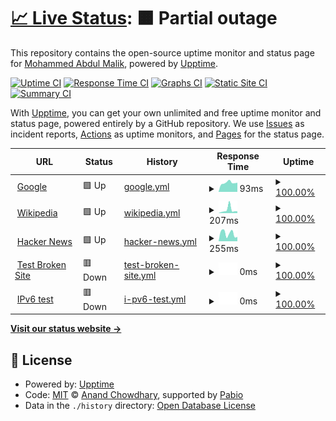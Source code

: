 # [📈 Live Status](https://abdulmalik97.github.io/status): <!--live status--> **🟧 Partial outage**

This repository contains the open-source uptime monitor and status page for [Mohammed Abdul Malik](https://abdulmalik97.github.io/status), powered by [Upptime](https://github.com/upptime/upptime).

[![Uptime CI](https://github.com/abdulmalik97/status/workflows/Uptime%20CI/badge.svg)](https://github.com/abdulmalik97/status/actions?query=workflow%3A%22Uptime+CI%22)
[![Response Time CI](https://github.com/abdulmalik97/status/workflows/Response%20Time%20CI/badge.svg)](https://github.com/abdulmalik97/status/actions?query=workflow%3A%22Response+Time+CI%22)
[![Graphs CI](https://github.com/abdulmalik97/status/workflows/Graphs%20CI/badge.svg)](https://github.com/abdulmalik97/status/actions?query=workflow%3A%22Graphs+CI%22)
[![Static Site CI](https://github.com/abdulmalik97/status/workflows/Static%20Site%20CI/badge.svg)](https://github.com/abdulmalik97/status/actions?query=workflow%3A%22Static+Site+CI%22)
[![Summary CI](https://github.com/abdulmalik97/status/workflows/Summary%20CI/badge.svg)](https://github.com/abdulmalik97/status/actions?query=workflow%3A%22Summary+CI%22)

With [Upptime](https://upptime.js.org), you can get your own unlimited and free uptime monitor and status page, powered entirely by a GitHub repository. We use [Issues](https://github.com/abdulmalik97/status/issues) as incident reports, [Actions](https://github.com/abdulmalik97/status/actions) as uptime monitors, and [Pages](https://abdulmalik97.github.io/status) for the status page.

<!--start: status pages-->
<!-- This summary is generated by Upptime (https://github.com/upptime/upptime) -->
<!-- Do not edit this manually, your changes will be overwritten -->
<!-- prettier-ignore -->
| URL | Status | History | Response Time | Uptime |
| --- | ------ | ------- | ------------- | ------ |
| <img alt="" src="https://icons.duckduckgo.com/ip3/www.google.com.ico" height="13"> [Google](https://www.google.com) | 🟩 Up | [google.yml](https://github.com/Voxology-ai/status/commits/HEAD/history/google.yml) | <details><summary><img alt="Response time graph" src="./graphs/google/response-time-week.png" height="20"> 93ms</summary><br><a href="https://voxology-ai.github.io/status/history/google"><img alt="Response time 100" src="https://img.shields.io/endpoint?url=https%3A%2F%2Fraw.githubusercontent.com%2FVoxology-ai%2Fstatus%2FHEAD%2Fapi%2Fgoogle%2Fresponse-time.json"></a><br><a href="https://voxology-ai.github.io/status/history/google"><img alt="24-hour response time 114" src="https://img.shields.io/endpoint?url=https%3A%2F%2Fraw.githubusercontent.com%2FVoxology-ai%2Fstatus%2FHEAD%2Fapi%2Fgoogle%2Fresponse-time-day.json"></a><br><a href="https://voxology-ai.github.io/status/history/google"><img alt="7-day response time 93" src="https://img.shields.io/endpoint?url=https%3A%2F%2Fraw.githubusercontent.com%2FVoxology-ai%2Fstatus%2FHEAD%2Fapi%2Fgoogle%2Fresponse-time-week.json"></a><br><a href="https://voxology-ai.github.io/status/history/google"><img alt="30-day response time 100" src="https://img.shields.io/endpoint?url=https%3A%2F%2Fraw.githubusercontent.com%2FVoxology-ai%2Fstatus%2FHEAD%2Fapi%2Fgoogle%2Fresponse-time-month.json"></a><br><a href="https://voxology-ai.github.io/status/history/google"><img alt="1-year response time 100" src="https://img.shields.io/endpoint?url=https%3A%2F%2Fraw.githubusercontent.com%2FVoxology-ai%2Fstatus%2FHEAD%2Fapi%2Fgoogle%2Fresponse-time-year.json"></a></details> | <details><summary><a href="https://voxology-ai.github.io/status/history/google">100.00%</a></summary><a href="https://voxology-ai.github.io/status/history/google"><img alt="All-time uptime 100.00%" src="https://img.shields.io/endpoint?url=https%3A%2F%2Fraw.githubusercontent.com%2FVoxology-ai%2Fstatus%2FHEAD%2Fapi%2Fgoogle%2Fuptime.json"></a><br><a href="https://voxology-ai.github.io/status/history/google"><img alt="24-hour uptime 100.00%" src="https://img.shields.io/endpoint?url=https%3A%2F%2Fraw.githubusercontent.com%2FVoxology-ai%2Fstatus%2FHEAD%2Fapi%2Fgoogle%2Fuptime-day.json"></a><br><a href="https://voxology-ai.github.io/status/history/google"><img alt="7-day uptime 100.00%" src="https://img.shields.io/endpoint?url=https%3A%2F%2Fraw.githubusercontent.com%2FVoxology-ai%2Fstatus%2FHEAD%2Fapi%2Fgoogle%2Fuptime-week.json"></a><br><a href="https://voxology-ai.github.io/status/history/google"><img alt="30-day uptime 100.00%" src="https://img.shields.io/endpoint?url=https%3A%2F%2Fraw.githubusercontent.com%2FVoxology-ai%2Fstatus%2FHEAD%2Fapi%2Fgoogle%2Fuptime-month.json"></a><br><a href="https://voxology-ai.github.io/status/history/google"><img alt="1-year uptime 100.00%" src="https://img.shields.io/endpoint?url=https%3A%2F%2Fraw.githubusercontent.com%2FVoxology-ai%2Fstatus%2FHEAD%2Fapi%2Fgoogle%2Fuptime-year.json"></a></details>
| <img alt="" src="https://icons.duckduckgo.com/ip3/en.wikipedia.org.ico" height="13"> [Wikipedia](https://en.wikipedia.org) | 🟩 Up | [wikipedia.yml](https://github.com/Voxology-ai/status/commits/HEAD/history/wikipedia.yml) | <details><summary><img alt="Response time graph" src="./graphs/wikipedia/response-time-week.png" height="20"> 207ms</summary><br><a href="https://voxology-ai.github.io/status/history/wikipedia"><img alt="Response time 146" src="https://img.shields.io/endpoint?url=https%3A%2F%2Fraw.githubusercontent.com%2FVoxology-ai%2Fstatus%2FHEAD%2Fapi%2Fwikipedia%2Fresponse-time.json"></a><br><a href="https://voxology-ai.github.io/status/history/wikipedia"><img alt="24-hour response time 445" src="https://img.shields.io/endpoint?url=https%3A%2F%2Fraw.githubusercontent.com%2FVoxology-ai%2Fstatus%2FHEAD%2Fapi%2Fwikipedia%2Fresponse-time-day.json"></a><br><a href="https://voxology-ai.github.io/status/history/wikipedia"><img alt="7-day response time 207" src="https://img.shields.io/endpoint?url=https%3A%2F%2Fraw.githubusercontent.com%2FVoxology-ai%2Fstatus%2FHEAD%2Fapi%2Fwikipedia%2Fresponse-time-week.json"></a><br><a href="https://voxology-ai.github.io/status/history/wikipedia"><img alt="30-day response time 146" src="https://img.shields.io/endpoint?url=https%3A%2F%2Fraw.githubusercontent.com%2FVoxology-ai%2Fstatus%2FHEAD%2Fapi%2Fwikipedia%2Fresponse-time-month.json"></a><br><a href="https://voxology-ai.github.io/status/history/wikipedia"><img alt="1-year response time 146" src="https://img.shields.io/endpoint?url=https%3A%2F%2Fraw.githubusercontent.com%2FVoxology-ai%2Fstatus%2FHEAD%2Fapi%2Fwikipedia%2Fresponse-time-year.json"></a></details> | <details><summary><a href="https://voxology-ai.github.io/status/history/wikipedia">100.00%</a></summary><a href="https://voxology-ai.github.io/status/history/wikipedia"><img alt="All-time uptime 100.00%" src="https://img.shields.io/endpoint?url=https%3A%2F%2Fraw.githubusercontent.com%2FVoxology-ai%2Fstatus%2FHEAD%2Fapi%2Fwikipedia%2Fuptime.json"></a><br><a href="https://voxology-ai.github.io/status/history/wikipedia"><img alt="24-hour uptime 100.00%" src="https://img.shields.io/endpoint?url=https%3A%2F%2Fraw.githubusercontent.com%2FVoxology-ai%2Fstatus%2FHEAD%2Fapi%2Fwikipedia%2Fuptime-day.json"></a><br><a href="https://voxology-ai.github.io/status/history/wikipedia"><img alt="7-day uptime 100.00%" src="https://img.shields.io/endpoint?url=https%3A%2F%2Fraw.githubusercontent.com%2FVoxology-ai%2Fstatus%2FHEAD%2Fapi%2Fwikipedia%2Fuptime-week.json"></a><br><a href="https://voxology-ai.github.io/status/history/wikipedia"><img alt="30-day uptime 100.00%" src="https://img.shields.io/endpoint?url=https%3A%2F%2Fraw.githubusercontent.com%2FVoxology-ai%2Fstatus%2FHEAD%2Fapi%2Fwikipedia%2Fuptime-month.json"></a><br><a href="https://voxology-ai.github.io/status/history/wikipedia"><img alt="1-year uptime 100.00%" src="https://img.shields.io/endpoint?url=https%3A%2F%2Fraw.githubusercontent.com%2FVoxology-ai%2Fstatus%2FHEAD%2Fapi%2Fwikipedia%2Fuptime-year.json"></a></details>
| <img alt="" src="https://icons.duckduckgo.com/ip3/news.ycombinator.com.ico" height="13"> [Hacker News](https://news.ycombinator.com) | 🟩 Up | [hacker-news.yml](https://github.com/Voxology-ai/status/commits/HEAD/history/hacker-news.yml) | <details><summary><img alt="Response time graph" src="./graphs/hacker-news/response-time-week.png" height="20"> 255ms</summary><br><a href="https://voxology-ai.github.io/status/history/hacker-news"><img alt="Response time 282" src="https://img.shields.io/endpoint?url=https%3A%2F%2Fraw.githubusercontent.com%2FVoxology-ai%2Fstatus%2FHEAD%2Fapi%2Fhacker-news%2Fresponse-time.json"></a><br><a href="https://voxology-ai.github.io/status/history/hacker-news"><img alt="24-hour response time 296" src="https://img.shields.io/endpoint?url=https%3A%2F%2Fraw.githubusercontent.com%2FVoxology-ai%2Fstatus%2FHEAD%2Fapi%2Fhacker-news%2Fresponse-time-day.json"></a><br><a href="https://voxology-ai.github.io/status/history/hacker-news"><img alt="7-day response time 255" src="https://img.shields.io/endpoint?url=https%3A%2F%2Fraw.githubusercontent.com%2FVoxology-ai%2Fstatus%2FHEAD%2Fapi%2Fhacker-news%2Fresponse-time-week.json"></a><br><a href="https://voxology-ai.github.io/status/history/hacker-news"><img alt="30-day response time 282" src="https://img.shields.io/endpoint?url=https%3A%2F%2Fraw.githubusercontent.com%2FVoxology-ai%2Fstatus%2FHEAD%2Fapi%2Fhacker-news%2Fresponse-time-month.json"></a><br><a href="https://voxology-ai.github.io/status/history/hacker-news"><img alt="1-year response time 282" src="https://img.shields.io/endpoint?url=https%3A%2F%2Fraw.githubusercontent.com%2FVoxology-ai%2Fstatus%2FHEAD%2Fapi%2Fhacker-news%2Fresponse-time-year.json"></a></details> | <details><summary><a href="https://voxology-ai.github.io/status/history/hacker-news">100.00%</a></summary><a href="https://voxology-ai.github.io/status/history/hacker-news"><img alt="All-time uptime 100.00%" src="https://img.shields.io/endpoint?url=https%3A%2F%2Fraw.githubusercontent.com%2FVoxology-ai%2Fstatus%2FHEAD%2Fapi%2Fhacker-news%2Fuptime.json"></a><br><a href="https://voxology-ai.github.io/status/history/hacker-news"><img alt="24-hour uptime 100.00%" src="https://img.shields.io/endpoint?url=https%3A%2F%2Fraw.githubusercontent.com%2FVoxology-ai%2Fstatus%2FHEAD%2Fapi%2Fhacker-news%2Fuptime-day.json"></a><br><a href="https://voxology-ai.github.io/status/history/hacker-news"><img alt="7-day uptime 100.00%" src="https://img.shields.io/endpoint?url=https%3A%2F%2Fraw.githubusercontent.com%2FVoxology-ai%2Fstatus%2FHEAD%2Fapi%2Fhacker-news%2Fuptime-week.json"></a><br><a href="https://voxology-ai.github.io/status/history/hacker-news"><img alt="30-day uptime 100.00%" src="https://img.shields.io/endpoint?url=https%3A%2F%2Fraw.githubusercontent.com%2FVoxology-ai%2Fstatus%2FHEAD%2Fapi%2Fhacker-news%2Fuptime-month.json"></a><br><a href="https://voxology-ai.github.io/status/history/hacker-news"><img alt="1-year uptime 100.00%" src="https://img.shields.io/endpoint?url=https%3A%2F%2Fraw.githubusercontent.com%2FVoxology-ai%2Fstatus%2FHEAD%2Fapi%2Fhacker-news%2Fuptime-year.json"></a></details>
| <img alt="" src="https://icons.duckduckgo.com/ip3/thissitedoesnotexist.koj.co.ico" height="13"> [Test Broken Site](https://thissitedoesnotexist.koj.co) | 🟥 Down | [test-broken-site.yml](https://github.com/Voxology-ai/status/commits/HEAD/history/test-broken-site.yml) | <details><summary><img alt="Response time graph" src="./graphs/test-broken-site/response-time-week.png" height="20"> 0ms</summary><br><a href="https://voxology-ai.github.io/status/history/test-broken-site"><img alt="Response time 0" src="https://img.shields.io/endpoint?url=https%3A%2F%2Fraw.githubusercontent.com%2FVoxology-ai%2Fstatus%2FHEAD%2Fapi%2Ftest-broken-site%2Fresponse-time.json"></a><br><a href="https://voxology-ai.github.io/status/history/test-broken-site"><img alt="24-hour response time 0" src="https://img.shields.io/endpoint?url=https%3A%2F%2Fraw.githubusercontent.com%2FVoxology-ai%2Fstatus%2FHEAD%2Fapi%2Ftest-broken-site%2Fresponse-time-day.json"></a><br><a href="https://voxology-ai.github.io/status/history/test-broken-site"><img alt="7-day response time 0" src="https://img.shields.io/endpoint?url=https%3A%2F%2Fraw.githubusercontent.com%2FVoxology-ai%2Fstatus%2FHEAD%2Fapi%2Ftest-broken-site%2Fresponse-time-week.json"></a><br><a href="https://voxology-ai.github.io/status/history/test-broken-site"><img alt="30-day response time 0" src="https://img.shields.io/endpoint?url=https%3A%2F%2Fraw.githubusercontent.com%2FVoxology-ai%2Fstatus%2FHEAD%2Fapi%2Ftest-broken-site%2Fresponse-time-month.json"></a><br><a href="https://voxology-ai.github.io/status/history/test-broken-site"><img alt="1-year response time 0" src="https://img.shields.io/endpoint?url=https%3A%2F%2Fraw.githubusercontent.com%2FVoxology-ai%2Fstatus%2FHEAD%2Fapi%2Ftest-broken-site%2Fresponse-time-year.json"></a></details> | <details><summary><a href="https://voxology-ai.github.io/status/history/test-broken-site">100.00%</a></summary><a href="https://voxology-ai.github.io/status/history/test-broken-site"><img alt="All-time uptime 100.00%" src="https://img.shields.io/endpoint?url=https%3A%2F%2Fraw.githubusercontent.com%2FVoxology-ai%2Fstatus%2FHEAD%2Fapi%2Ftest-broken-site%2Fuptime.json"></a><br><a href="https://voxology-ai.github.io/status/history/test-broken-site"><img alt="24-hour uptime 100.00%" src="https://img.shields.io/endpoint?url=https%3A%2F%2Fraw.githubusercontent.com%2FVoxology-ai%2Fstatus%2FHEAD%2Fapi%2Ftest-broken-site%2Fuptime-day.json"></a><br><a href="https://voxology-ai.github.io/status/history/test-broken-site"><img alt="7-day uptime 100.00%" src="https://img.shields.io/endpoint?url=https%3A%2F%2Fraw.githubusercontent.com%2FVoxology-ai%2Fstatus%2FHEAD%2Fapi%2Ftest-broken-site%2Fuptime-week.json"></a><br><a href="https://voxology-ai.github.io/status/history/test-broken-site"><img alt="30-day uptime 100.00%" src="https://img.shields.io/endpoint?url=https%3A%2F%2Fraw.githubusercontent.com%2FVoxology-ai%2Fstatus%2FHEAD%2Fapi%2Ftest-broken-site%2Fuptime-month.json"></a><br><a href="https://voxology-ai.github.io/status/history/test-broken-site"><img alt="1-year uptime 100.00%" src="https://img.shields.io/endpoint?url=https%3A%2F%2Fraw.githubusercontent.com%2FVoxology-ai%2Fstatus%2FHEAD%2Fapi%2Ftest-broken-site%2Fuptime-year.json"></a></details>
| <img alt="" src="https://icons.duckduckgo.com/ip3/null.ico" height="13"> [IPv6 test](forwardemail.net) | 🟥 Down | [i-pv6-test.yml](https://github.com/Voxology-ai/status/commits/HEAD/history/i-pv6-test.yml) | <details><summary><img alt="Response time graph" src="./graphs/i-pv6-test/response-time-week.png" height="20"> 0ms</summary><br><a href="https://voxology-ai.github.io/status/history/i-pv6-test"><img alt="Response time 0" src="https://img.shields.io/endpoint?url=https%3A%2F%2Fraw.githubusercontent.com%2FVoxology-ai%2Fstatus%2FHEAD%2Fapi%2Fi-pv6-test%2Fresponse-time.json"></a><br><a href="https://voxology-ai.github.io/status/history/i-pv6-test"><img alt="24-hour response time 0" src="https://img.shields.io/endpoint?url=https%3A%2F%2Fraw.githubusercontent.com%2FVoxology-ai%2Fstatus%2FHEAD%2Fapi%2Fi-pv6-test%2Fresponse-time-day.json"></a><br><a href="https://voxology-ai.github.io/status/history/i-pv6-test"><img alt="7-day response time 0" src="https://img.shields.io/endpoint?url=https%3A%2F%2Fraw.githubusercontent.com%2FVoxology-ai%2Fstatus%2FHEAD%2Fapi%2Fi-pv6-test%2Fresponse-time-week.json"></a><br><a href="https://voxology-ai.github.io/status/history/i-pv6-test"><img alt="30-day response time 0" src="https://img.shields.io/endpoint?url=https%3A%2F%2Fraw.githubusercontent.com%2FVoxology-ai%2Fstatus%2FHEAD%2Fapi%2Fi-pv6-test%2Fresponse-time-month.json"></a><br><a href="https://voxology-ai.github.io/status/history/i-pv6-test"><img alt="1-year response time 0" src="https://img.shields.io/endpoint?url=https%3A%2F%2Fraw.githubusercontent.com%2FVoxology-ai%2Fstatus%2FHEAD%2Fapi%2Fi-pv6-test%2Fresponse-time-year.json"></a></details> | <details><summary><a href="https://voxology-ai.github.io/status/history/i-pv6-test">100.00%</a></summary><a href="https://voxology-ai.github.io/status/history/i-pv6-test"><img alt="All-time uptime 100.00%" src="https://img.shields.io/endpoint?url=https%3A%2F%2Fraw.githubusercontent.com%2FVoxology-ai%2Fstatus%2FHEAD%2Fapi%2Fi-pv6-test%2Fuptime.json"></a><br><a href="https://voxology-ai.github.io/status/history/i-pv6-test"><img alt="24-hour uptime 100.00%" src="https://img.shields.io/endpoint?url=https%3A%2F%2Fraw.githubusercontent.com%2FVoxology-ai%2Fstatus%2FHEAD%2Fapi%2Fi-pv6-test%2Fuptime-day.json"></a><br><a href="https://voxology-ai.github.io/status/history/i-pv6-test"><img alt="7-day uptime 100.00%" src="https://img.shields.io/endpoint?url=https%3A%2F%2Fraw.githubusercontent.com%2FVoxology-ai%2Fstatus%2FHEAD%2Fapi%2Fi-pv6-test%2Fuptime-week.json"></a><br><a href="https://voxology-ai.github.io/status/history/i-pv6-test"><img alt="30-day uptime 100.00%" src="https://img.shields.io/endpoint?url=https%3A%2F%2Fraw.githubusercontent.com%2FVoxology-ai%2Fstatus%2FHEAD%2Fapi%2Fi-pv6-test%2Fuptime-month.json"></a><br><a href="https://voxology-ai.github.io/status/history/i-pv6-test"><img alt="1-year uptime 100.00%" src="https://img.shields.io/endpoint?url=https%3A%2F%2Fraw.githubusercontent.com%2FVoxology-ai%2Fstatus%2FHEAD%2Fapi%2Fi-pv6-test%2Fuptime-year.json"></a></details>

<!--end: status pages-->

[**Visit our status website →**](https://abdulmalik97.github.io/status)

## 📄 License

- Powered by: [Upptime](https://github.com/upptime/upptime)
- Code: [MIT](./LICENSE) © [Anand Chowdhary](https://anandchowdhary.com), supported by [Pabio](https://pabio.com)
- Data in the `./history` directory: [Open Database License](https://opendatacommons.org/licenses/odbl/1-0/)
